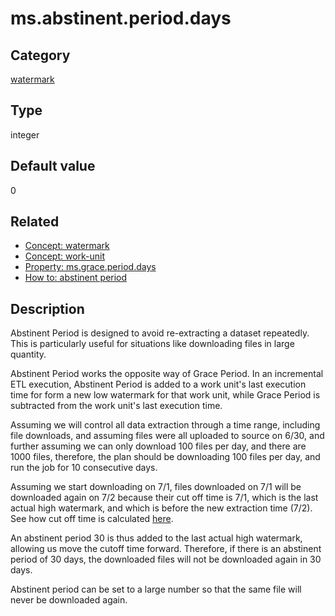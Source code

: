# ms.abstinent.period.days

## Category
[watermark](https://github.com/linkedin/data-integration-library/blob/master/docs/parameters/watermark-parameters.md)

## Type
integer

## Default value
0

## Related 

- [Concept: watermark](https://github.com/linkedin/data-integration-library/blob/master/docs/concepts/watermark.md)
- [Concept: work-unit](https://github.com/linkedin/data-integration-library/blob/master/docs/concepts/work-unit.md)
- [Property: ms.grace.period.days](https://github.com/linkedin/data-integration-library/blob/master/docs/parameters/ms.grace.period.days.md)
- [How to: abstinent period](https://github.com/linkedin/data-integration-library/blob/master/docs/how-to/abstinent-period.md)

## Description

Abstinent Period is designed to avoid re-extracting a dataset repeatedly. This is particularly useful
for situations like downloading files in large quantity.</p>

Abstinent Period works the opposite way of Grace Period. In an incremental ETL execution, 
Abstinent Period is added to a work unit's last execution time for form a new low watermark for 
that work unit, while Grace Period is subtracted from the work unit's last execution time.

Assuming we will control all data extraction through a time range, including file downloads, and 
assuming files were all uploaded to source on 6/30, and further assuming we can only download 100 files
per day, and there are 1000 files, therefore, the plan should be downloading 100 files per day, and run the job for 
10 consecutive days. 

Assuming we start downloading on 7/1, files downloaded on 7/1 will be downloaded again on 7/2 because
their cut off time is 7/1, which is the last actual high watermark, and which is before the new extraction time (7/2).
See how cut off time is calculated [here](https://github.com/linkedin/data-integration-library/blob/master/docs/concepts/watermark.md).

An abstinent period 30 is thus added to the last actual high watermark, allowing us move the cutoff time forward.
Therefore, if there is an abstinent period of 30 days, the downloaded files will not be downloaded
again in 30 days. 

Abstinent period can be set to a large number so that the same file will never be downloaded again.
